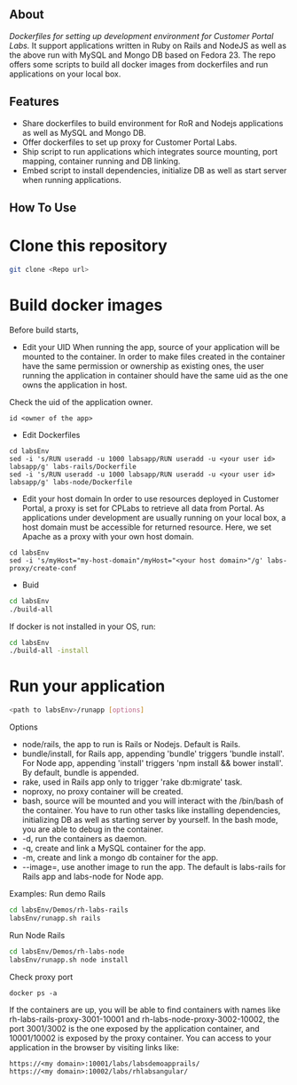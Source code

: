 ## About
*Dockerfiles for setting up development environment for Customer Portal Labs.*
It support applications written in Ruby on Rails and NodeJS as well as the above run with MySQL and Mongo DB based on Fedora 23.
The repo offers some scripts to build all docker images from dockerfiles and run applications on your local box.

## Features
- Share dockerfiles to build environment for RoR and Nodejs applications as well as MySQL and Mongo DB.
- Offer dockerfiles to set up proxy for Customer Portal Labs.
- Ship script to run applications which integrates source mounting, port mapping, container running and DB linking.
- Embed script to install dependencies, initialize DB as well as start server when running applications.


## How To Use

# Clone this repository
```bash
git clone <Repo url>
```

# Build docker images
Before build starts,

- Edit your UID
When running the app, source of your application will be mounted to the container. In order to make files created in the container have the same permission or ownership as existing ones, the user running the application in container should have the same uid as the one owns the application in host.

Check the uid of the application owner.
```shell
id <owner of the app>
```

- Edit Dockerfiles
```shell
cd labsEnv
sed -i 's/RUN useradd -u 1000 labsapp/RUN useradd -u <your user id> labsapp/g' labs-rails/Dockerfile
sed -i 's/RUN useradd -u 1000 labsapp/RUN useradd -u <your user id> labsapp/g' labs-node/Dockerfile
```

- Edit your host domain
In order to use resources deployed in Customer Portal, a proxy is set for CPLabs to retrieve all data from Portal. As applications under development are usually running on your local box, a host domain must be accessible for returned resource. Here, we set Apache as a proxy with your own host domain.
```shell
cd labsEnv
sed -i 's/myHost="my-host-domain"/myHost="<your host domain>"/g' labs-proxy/create-conf
```

- Buid
```bash
cd labsEnv
./build-all
```
If docker is not installed in your OS, run:
```bash
cd labsEnv
./build-all -install
```

# Run your application
```bash
<path to labsEnv>/runapp [options]
```

Options
- node/rails, the app to run is Rails or Nodejs. Default is Rails.
- bundle/install, for Rails app, appending 'bundle' triggers 'bundle install'. For Node app, appending 'install' triggers 'npm install && bower install'. By default, bundle is appended.
- rake, used in Rails app only to trigger 'rake db:migrate' task.
- noproxy, no proxy container will be created.
- bash, source will be mounted and you will interact with the /bin/bash of the container. You have to run other tasks like installing dependencies, initializing DB as well as starting server by yourself. In the bash mode, you are able to debug in the container.
- -d, run the containers as daemon.
- -q, create and link a MySQL container for the app.
- -m, create and link a mongo db container for the app.
- --image=<another image>, use another image to run the app. The default is labs-rails for Rails app and labs-node for Node app.

Examples:
Run demo Rails
```bash
cd labsEnv/Demos/rh-labs-rails
labsEnv/runapp.sh rails
```

Run Node Rails
```bash
cd labsEnv/Demos/rh-labs-node
labsEnv/runapp.sh node install
```

Check proxy port
```shell
docker ps -a
```
If the containers are up, you will be able to find containers with names like rh-labs-rails-proxy-3001-10001 and rh-labs-node-proxy-3002-10002, the port 3001/3002 is the one exposed by the application container, and 10001/10002 is exposed by the proxy container. You can access to your application in the browser by visiting links like:
```doc
https://<my domain>:10001/labs/labsdemoapprails/
https://<my domain>:10002/labs/rhlabsangular/
```


